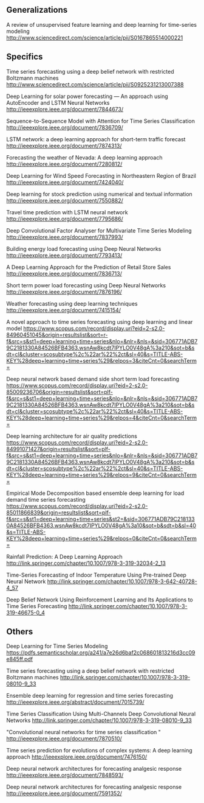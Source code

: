 
## Generalizations

  A review of unsupervised feature learning and deep learning for time-series modeling
  http://www.sciencedirect.com/science/article/pii/S0167865514000221
  
## Specifics

  Time series forecasting using a deep belief network with restricted Boltzmann machines
  http://www.sciencedirect.com/science/article/pii/S0925231213007388

  Deep Learning for solar power forecasting — An approach using AutoEncoder and LSTM Neural Networks
  http://ieeexplore.ieee.org/document/7844673/

  Sequence-to-Sequence Model with Attention for Time Series Classification
  http://ieeexplore.ieee.org/document/7836709/

  LSTM network: a deep learning approach for short-term traffic forecast
  http://ieeexplore.ieee.org/document/7874313/

  Forecasting the weather of Nevada: A deep learning approach
  http://ieeexplore.ieee.org/document/7280812/

  Deep Learning for Wind Speed Forecasting in Northeastern Region of Brazil
  http://ieeexplore.ieee.org/document/7424040/

  Deep learning for stock prediction using numerical and textual information
  http://ieeexplore.ieee.org/document/7550882/

  Travel time prediction with LSTM neural network
  http://ieeexplore.ieee.org/document/7795686/

  Deep Convolutional Factor Analyser for Multivariate Time Series Modeling
  http://ieeexplore.ieee.org/document/7837993/

  Building energy load forecasting using Deep Neural Networks
  http://ieeexplore.ieee.org/document/7793413/

  A Deep Learning Approach for the Prediction of Retail Store Sales
  http://ieeexplore.ieee.org/document/7836713/

  Short term power load forecasting using Deep Neural Networks
  http://ieeexplore.ieee.org/document/7876196/

  Weather forecasting using deep learning techniques
  http://ieeexplore.ieee.org/document/7415154/

  A novel approach to time series forecasting using deep learning and linear model
  https://www.scopus.com/record/display.uri?eid=2-s2.0-84960451045&origin=resultslist&sort=r-f&src=s&st1=deep+learning+time+series&nlo=&nlr=&nls=&sid=306771ADB79C2181330A84526BFB4363.wsnAw8kcdt7IPYLO0V48gA%3a210&sot=b&sdt=cl&cluster=scosubtype%2c%22ar%22%2ct&sl=40&s=TITLE-ABS-KEY%28deep+learning+time+series%29&relpos=3&citeCnt=0&searchTerm=

  Deep neural network based demand side short term load forecasting
  https://www.scopus.com/record/display.uri?eid=2-s2.0-85009236706&origin=resultslist&sort=plf-f&src=s&st1=deep+learning+time+series&nlo=&nlr=&nls=&sid=306771ADB79C2181330A84526BFB4363.wsnAw8kcdt7IPYLO0V48gA%3a210&sot=b&sdt=cl&cluster=scosubtype%2c%22ar%22%2ct&sl=40&s=TITLE-ABS-KEY%28deep+learning+time+series%29&relpos=4&citeCnt=0&searchTerm=

  Deep learning architecture for air quality predictions
  https://www.scopus.com/record/display.uri?eid=2-s2.0-84991071427&origin=resultslist&sort=plf-f&src=s&st1=deep+learning+time+series&nlo=&nlr=&nls=&sid=306771ADB79C2181330A84526BFB4363.wsnAw8kcdt7IPYLO0V48gA%3a210&sot=b&sdt=cl&cluster=scosubtype%2c%22ar%22%2ct&sl=40&s=TITLE-ABS-KEY%28deep+learning+time+series%29&relpos=9&citeCnt=0&searchTerm=

  Empirical Mode Decomposition based ensemble deep learning for load demand time series forecasting
  https://www.scopus.com/record/display.uri?eid=2-s2.0-85011866839&origin=resultslist&sort=plf-f&src=s&st1=deep+learning+time+series&st2=&sid=306771ADB79C2181330A84526BFB4363.wsnAw8kcdt7IPYLO0V48gA%3a10&sot=b&sdt=b&sl=40&s=TITLE-ABS-KEY%28deep+learning+time+series%29&relpos=0&citeCnt=0&searchTerm=
  
  Rainfall Prediction: A Deep Learning Approach
  http://link.springer.com/chapter/10.1007/978-3-319-32034-2_13
  
  Time-Series Forecasting of Indoor Temperature Using Pre-trained Deep Neural Network
  http://link.springer.com/chapter/10.1007/978-3-642-40728-4_57
  
  Deep Belief Network Using Reinforcement Learning and Its Applications to Time Series Forecasting
  http://link.springer.com/chapter/10.1007/978-3-319-46675-0_4
  
  
 ## Others
 
  Deep Learning for Time Series Modeling
  https://pdfs.semanticscholar.org/a241/a7e26d6baf2c068601813216d3cc09e845ff.pdf

  Time series forecasting using a deep belief network with restricted Boltzmann machines
  http://link.springer.com/chapter/10.1007/978-3-319-08010-9_33

  Ensemble deep learning for regression and time series forecasting
  http://ieeexplore.ieee.org/abstract/document/7015739/

  Time Series Classification Using Multi-Channels Deep Convolutional Neural Networks
  http://link.springer.com/chapter/10.1007/978-3-319-08010-9_33

  "Convolutional neural networks for time series classification
  "
  http://ieeexplore.ieee.org/document/7870510/

  Time series prediction for evolutions of complex systems: A deep learning approach
  http://ieeexplore.ieee.org/document/7476150/

  Deep neural network architectures for forecasting analgesic response
  http://ieeexplore.ieee.org/document/7848593/

  Deep neural network architectures for forecasting analgesic response
  http://ieeexplore.ieee.org/document/7591352/
